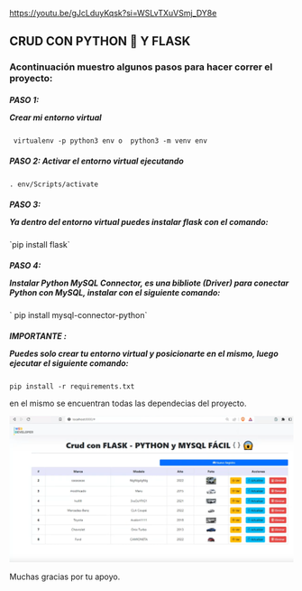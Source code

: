 https://youtu.be/gJcLduyKqsk?si=WSLvTXuVSmj_DY8e

## CRUD CON PYTHON 🐍 Y FLASK


### Acontinuación muestro algunos pasos para hacer correr el proyecto:

##### PASO 1: <p>Crear mi entorno virtual
` virtualenv -p python3 env o  python3 -m venv env`</p>

##### PASO 2: Activar el entorno virtual ejecutando
` . env/Scripts/activate `

##### PASO 3: <p>Ya dentro del entorno virtual puedes instalar flask con el comando:  
</p>`pip install flask`

##### PASO 4: <p>Instalar Python MySQL Connector, es una bibliote (Driver) para conectar Python con MySQL, instalar con el siguiente comando:
</p>` pip install mysql-connector-python`


##### IMPORTANTE : <p>Puedes solo crear tu entorno virtual y posicionarte en el mismo, luego ejecutar el siguiente comando:  </p> 
`pip install -r requirements.txt`
<p>en el  mismo se encuentran todas las dependecias del proyecto.</p>

![](https://raw.githubusercontent.com/urian121/imagenes-proyectos-github/master/crud-pytho-con-flask.png)

<p>
Muchas gracias por tu apoyo.
</p>
